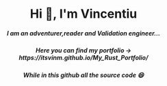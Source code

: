 <h1 align="center">Hi 👋, I'm Vincentiu</h1>
<h5 align="center">I am an adventurer,reader and Validation engineer...</h5>

<h5 align="center">Here you can find my portfolio -> https://itsvinm.github.io/My_Rust_Portfolio/ </h5>
<h5 align="center">While in this github all the source code 😄 </h5>

